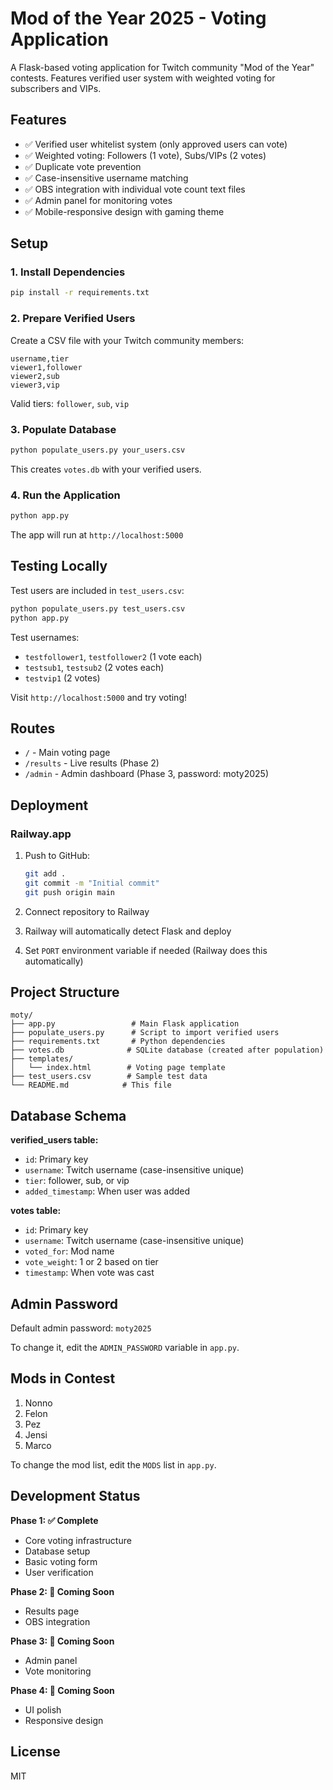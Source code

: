 # Mod of the Year 2025 - Voting Application

A Flask-based voting application for Twitch community "Mod of the Year" contests. Features verified user system with weighted voting for subscribers and VIPs.

## Features

- ✅ Verified user whitelist system (only approved users can vote)
- ✅ Weighted voting: Followers (1 vote), Subs/VIPs (2 votes)
- ✅ Duplicate vote prevention
- ✅ Case-insensitive username matching
- ✅ OBS integration with individual vote count text files
- ✅ Admin panel for monitoring votes
- ✅ Mobile-responsive design with gaming theme

## Setup

### 1. Install Dependencies

```bash
pip install -r requirements.txt
```

### 2. Prepare Verified Users

Create a CSV file with your Twitch community members:

```csv
username,tier
viewer1,follower
viewer2,sub
viewer3,vip
```

Valid tiers: `follower`, `sub`, `vip`

### 3. Populate Database

```bash
python populate_users.py your_users.csv
```

This creates `votes.db` with your verified users.

### 4. Run the Application

```bash
python app.py
```

The app will run at `http://localhost:5000`

## Testing Locally

Test users are included in `test_users.csv`:

```bash
python populate_users.py test_users.csv
python app.py
```

Test usernames:
- `testfollower1`, `testfollower2` (1 vote each)
- `testsub1`, `testsub2` (2 votes each)
- `testvip1` (2 votes)

Visit `http://localhost:5000` and try voting!

## Routes

- `/` - Main voting page
- `/results` - Live results (Phase 2)
- `/admin` - Admin dashboard (Phase 3, password: moty2025)

## Deployment

### Railway.app

1. Push to GitHub:
   ```bash
   git add .
   git commit -m "Initial commit"
   git push origin main
   ```

2. Connect repository to Railway
3. Railway will automatically detect Flask and deploy
4. Set `PORT` environment variable if needed (Railway does this automatically)

## Project Structure

```
moty/
├── app.py                 # Main Flask application
├── populate_users.py      # Script to import verified users
├── requirements.txt       # Python dependencies
├── votes.db              # SQLite database (created after population)
├── templates/
│   └── index.html        # Voting page template
├── test_users.csv        # Sample test data
└── README.md            # This file
```

## Database Schema

**verified_users table:**
- `id`: Primary key
- `username`: Twitch username (case-insensitive unique)
- `tier`: follower, sub, or vip
- `added_timestamp`: When user was added

**votes table:**
- `id`: Primary key
- `username`: Twitch username (case-insensitive unique)
- `voted_for`: Mod name
- `vote_weight`: 1 or 2 based on tier
- `timestamp`: When vote was cast

## Admin Password

Default admin password: `moty2025`

To change it, edit the `ADMIN_PASSWORD` variable in `app.py`.

## Mods in Contest

1. Nonno
2. Felon
3. Pez
4. Jensi
5. Marco

To change the mod list, edit the `MODS` list in `app.py`.

## Development Status

**Phase 1: ✅ Complete**
- Core voting infrastructure
- Database setup
- Basic voting form
- User verification

**Phase 2: 🚧 Coming Soon**
- Results page
- OBS integration

**Phase 3: 🚧 Coming Soon**
- Admin panel
- Vote monitoring

**Phase 4: 🚧 Coming Soon**
- UI polish
- Responsive design

## License

MIT
